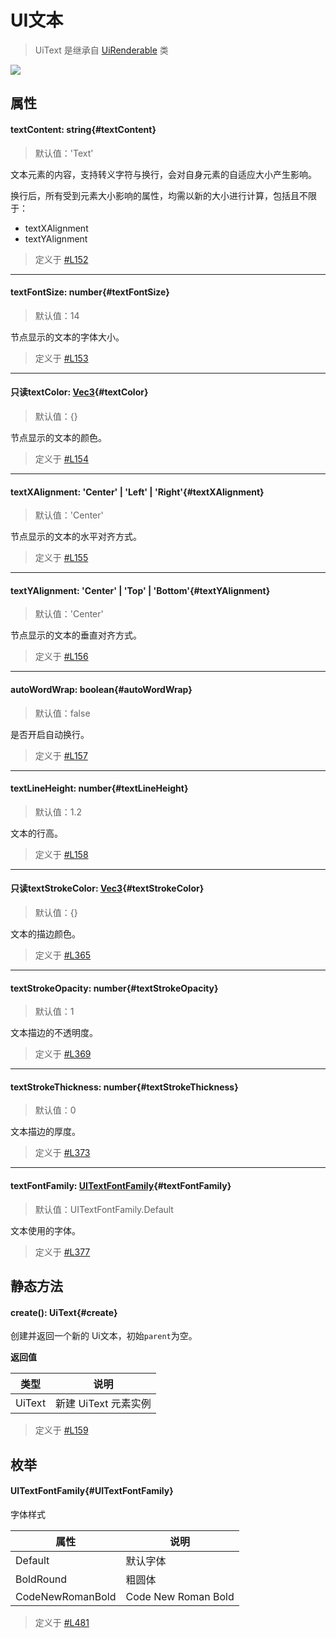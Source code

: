 <script setup>
import '/style.css'
</script>
# UI文本

> UiText 是继承自 [UiRenderable](/GameUI/UiRenderable) 类

![](/QQ20240923-102346.png)

## 属性

#### <font id="API" />textContent<font id="Type">: string</font>{#textContent}  
> 默认值：'Text'

文本元素的内容，支持转义字符与换行，会对自身元素的自适应大小产生影响。

换行后，所有受到元素大小影响的属性，均需以新的大小进行计算，包括且不限于：

- textXAlignment
- textYAlignment

> 定义于 [#L152](https://github.com/box3lab/arena_dts/blob/main/ClientAPI.d.ts#L152)

---


#### <font id="API" />textFontSize<font id="Type">: number</font>{#textFontSize}  
> 默认值：14

节点显示的文本的字体大小。

> 定义于 [#L153](https://github.com/box3lab/arena_dts/blob/main/ClientAPI.d.ts#L153)

---


#### <font id="API" /><font id="ReadOnly">只读</font>textColor<font id="Type">: [Vec3](/GameUI/maths/Vec3)</font>{#textColor}  
> 默认值：{}

节点显示的文本的颜色。

> 定义于 [#L154](https://github.com/box3lab/arena_dts/blob/main/ClientAPI.d.ts#L154)

---


#### <font id="API" />textXAlignment<font id="Type">: 'Center' | 'Left' | 'Right'</font>{#textXAlignment}  
> 默认值：'Center'

节点显示的文本的水平对齐方式。

> 定义于 [#L155](https://github.com/box3lab/arena_dts/blob/main/ClientAPI.d.ts#L155)

---


#### <font id="API" />textYAlignment<font id="Type">: 'Center' | 'Top' | 'Bottom'</font>{#textYAlignment}  
> 默认值：'Center'

节点显示的文本的垂直对齐方式。

> 定义于 [#L156](https://github.com/box3lab/arena_dts/blob/main/ClientAPI.d.ts#L156)

---


#### <font id="API" />autoWordWrap<font id="Type">: boolean</font>{#autoWordWrap}  
> 默认值：false

是否开启自动换行。

> 定义于 [#L157](https://github.com/box3lab/arena_dts/blob/main/ClientAPI.d.ts#L157)


---


#### <font id="API" />textLineHeight<font id="Type">: number</font>{#textLineHeight}  
> 默认值：1.2

文本的行高。

> 定义于 [#L158](https://github.com/box3lab/arena_dts/blob/main/ClientAPI.d.ts#L158)

---

#### <font id="API" /><font id="ReadOnly">只读</font>textStrokeColor<font id="Type">: [Vec3](/GameUI/maths/Vec3)</font>{#textStrokeColor}  
> 默认值：{}

文本的描边颜色。

> 定义于 [#L365](https://github.com/box3lab/arena_dts/blob/main/ClientAPI_2024_11_1.d.ts#L365)

---

#### <font id="API" />textStrokeOpacity<font id="Type">: number</font>{#textStrokeOpacity}  
> 默认值：1

文本描边的不透明度。

> 定义于 [#L369](https://github.com/box3lab/arena_dts/blob/main/ClientAPI_2024_11_1.d.ts#L369)

---

#### <font id="API" />textStrokeThickness<font id="Type">: number</font>{#textStrokeThickness}  
> 默认值：0

文本描边的厚度。

> 定义于 [#L373](https://github.com/box3lab/arena_dts/blob/main/ClientAPI_2024_11_1.d.ts#L373)

---

#### <font id="API" />textFontFamily<font id="Type">: [UITextFontFamily](./UiText#UITextFontFamily)</font>{#textFontFamily}  
> 默认值：UITextFontFamily.Default

文本使用的字体。

> 定义于 [#L377](https://github.com/box3lab/arena_dts/blob/main/ClientAPI_2024_11_1.d.ts#L377)

## 静态方法

#### <font id="API" />create()<font id="Type">: UiText</font>{#create}  

创建并返回一个新的 Ui文本，初始`parent`为空。

**返回值**

| **类型** | **说明** |
| --- | --- |
| UiText | 新建 UiText 元素实例 |

> 定义于 [#L159](https://github.com/box3lab/arena_dts/blob/main/ClientAPI.d.ts#L159)


## 枚举


#### <font id="API" />UITextFontFamily{#UITextFontFamily}
字体样式

| **属性** | **说明** |
| --- | --- |
| Default | 默认字体  |
| BoldRound | 粗圆体 |
| CodeNewRomanBold |  Code New Roman Bold  |


> 定义于 [#L481](https://github.com/box3lab/arena_dts/blob/main/ClientAPI.d.ts#L481)
